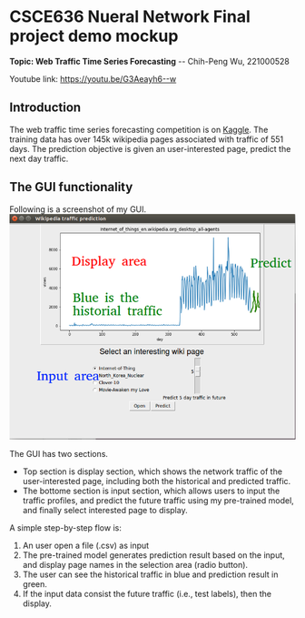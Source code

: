 # CSCE636 Nueral Network Final project demo mockup
**Topic: Web Traffic Time Series Forecasting**
-- Chih-Peng Wu, 221000528

Youtube link: https://youtu.be/G3Aeayh6--w

## Introduction
The web traffic time series forecasting competition is on [Kaggle](https://www.kaggle.com/c/web-traffic-time-series-forecasting).
The training data has over 145k wikipedia pages associated with traffic of 551 days.
The prediction objective is given an user-interested page, predict the next day traffic.

## The GUI functionality
Following is a screenshot of my GUI.
![](screen1.png)

The GUI has two sections.
- Top section is display section, which shows the network traffic of the user-interested page, including both the historical and predicted traffic.
- The bottome section is input section, which allows users to input the traffic profiles, and predict the future traffic using my pre-trained model, and finally select interested page to display.

A simple step-by-step flow is:
1. An user open a file (.csv) as input
2. The pre-trained model generates prediction result based on the input, and display page names in the selection area (radio button).
3. The user can see the historical traffic in blue and prediction result in green.
4. If the input data consist the future traffic (i.e., test labels), then the display.
